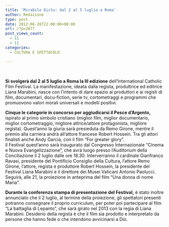 ```yaml
---
title: 'Mirabile Dictu: dal 2 al 5 luglio a Roma'
author: Redazione
type: post
date: 2012-06-26T22:00:00+00:00
url: /?p=2877
post_views_count:
  - 11
  - 11
categories:
  - CULTURA E SPETTACOLO

---
```

&nbsp;

**Si svolger&agrave; dal 2 al 5 luglio a Roma la III edizione** dell&rsquo;International Catholic Film Festival. La manifestazione, ideata dalla regista, produttrice ed editrice Liana Marabini, nasce con l&rsquo;intento di dare spazio ai produttori e ai registi di film, documentari, docu-fiction, serie tv, cortometraggi e programmi che promuovono valori morali universali e modelli positivi.

**Cinque le categorie in concorso per aggiudicarsi il Pesce d&rsquo;Argento,** ispirato al primo simbolo cristiano (miglior film, miglior documentario, miglior cortometraggio, migliore attrice/attore protagonista, migliore regista). Quest&rsquo;anno la giuria sar&agrave; presieduta da Remo Girone, mentre il premio alla carriera andr&agrave; all&rsquo;attore francese Robert Hossein. Tra gli attori finalisti anche Andy Garcia, con il film &ldquo;For greater glory&rdquo;.  
Il Festival quest&rsquo;anno sar&agrave; inaugurato dal Congresso Internazionale &ldquo;Cinema e Nuova Evangelizzazione&rdquo;, che avr&agrave; luogo presso l&rsquo;Auditorium della Conciliazione il 2 luglio dalle ore 18.30. Interverranno il cardinale Gianfranco Ravasi, presidente del Pontificio Consiglio della Cultura, l&rsquo;attore Remo Girone, l&rsquo;attore, regista e produttore Robert Hossein, la presidente del Festival Liana Marabini e il direttore dei Musei Vaticani Antonio Paolucci. Seguir&agrave;, alle 21, la proiezione in anteprima del film &ldquo;Una donna di nome Maria&rdquo;.

**Durante la conferenza stampa di presentazione del Festival,** &egrave; stato inoltre annunciato che il 2 luglio, al termine della proiezione, gli spettatori presenti potranno consegnare il proprio curriculum, per poter poi partecipare al film &ldquo;La battaglia di Lepanto&rdquo;, che sar&agrave; girato nel 2013 con la regia di Liana Marabini. Desiderio della regista &egrave; che il film sia prodotto e interpretato da persone che hanno fede o che intendono avvicinarsi a Dio.

&nbsp;

&nbsp;